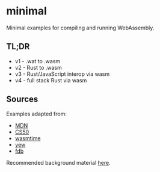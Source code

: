 # minimal

Minimal examples for compiling and running WebAssembly.

## TL;DR

- v1 - .wat to .wasm
- v2 - Rust to .wasm
- v3 - Rust/JavaScript interop via wasm
- v4 - full stack Rust via wasm

## Sources

Examples adapted from:

- [MDN](https://developer.mozilla.org/en-US/docs/WebAssembly/Rust_to_wasm)
- [CS50](https://cs50.harvard.edu/web)
- [wasmtime](https://github.com/bytecodealliance/wasmtime)
- [yew](https://github.com/yewstack/yew)
- [fdb](https://github.com/fdb/webassembly-with-rust)

Recommended background material [here](https://payments.posthaven.com/rc-w4d4-the-only-intro-youll-need).
